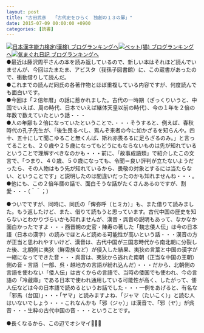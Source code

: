 ```yaml
---
layout: post
title: "古田武彦　　「古代史をひらく　独創の１３の扉」"
date: 2015-07-09 00:00:00 +0900
categories: [読書]
---
```


[![](/syuusyuu9701/assets/images/古田武彦-「古代史をひらく-独創の１３の扉」-br_c_3028_1.gif)](http://blog.with2.net/link.php?1659096:3028 "日本漢字能力検定(漢検) ブログランキングへ")[日本漢字能力検定(漢検) ブログランキングへ](http://blog.with2.net/link.php?1659096:3028)[![](/syuusyuu9701/assets/images/古田武彦-「古代史をひらく-独創の１３の扉」-br_c_1348_1.gif)](http://blog.with2.net/link.php?1659096:1348 "ペット(猫) ブログランキングへ")[ペット(猫) ブログランキングへ](http://blog.with2.net/link.php?1659096:1348)[![](/syuusyuu9701/assets/images/古田武彦-「古代史をひらく-独創の１３の扉」-br_c_9257_1.gif)](http://blog.with2.net/link.php?1659096:9257 "気まぐれ日記 ブログランキングへ")[気まぐれ日記 ブログランキングへ](http://blog.with2.net/link.php?1659096:9257)  
●最近は藤沢周平さんの本を読み返しているので、新しい本はそれほど読んでいませんが、今回はたまたま、アビスタ（我孫子図書館）に、この蔵書があったので、衝動借りして読んだ。  
●これまでの読んだ同氏の各著作物とほぼ重複している内容ですが、何度読んでも面白いです。  
●今回は「２倍年暦」の話に惹かれました。古代の一時期（ざっくりいうと、中国でいえば、周の時代、日本でいえば継体天皇以前の時代）、今の１年を２倍の年数で数えていたという話・・・  
●人の年齢も２倍になっていたということで、・・・そうすると、例えば、春秋時代の孔子先生が、「後生畏るべし、焉んぞ来者の今に如かざるを知らんや。四十、五十にして聞こゆること無くんば、斯れ亦畏るるに足らざるのみ。」と言ってることも、２０歳や２５歳になってもどうにもならないものは先が知れているということで理解すべきなのかも・・・前に、「故事成語類」で紹介したこの文言で、「つまり、４０歳、５０歳になっても、令聞＝良い評判が立たないようだったら、その人物はもう先が知れているから、畏敬の対象とするには当たらない、ということです」と説明したのは間違いだったのかも知れませんね・・・。  
●他にも、この２倍年暦の話で、面白そうな話がたくさんあるのですが、割愛・・・（＾＾；）  
  
●ついでですが、同時に、同氏の「俾弥呼（ヒミカ）」も、また借りて読みました。もう返したけど、また、借りて読もうと思っています。古代中国の歴史を知らないとわかりづらいかも知れませんが、漢音・呉音の説明もあって、なかなか面白かったですよ・・・西晋朝の史官・陳寿の著した「魏志倭人伝」は今の日本語（日本の漢字）の読みでほとんど読める可能性が高いという話・・・漢音の方が正当と思われやすいけど、漢音は、古代中国が三国志時代から南北朝に分裂した後、北朝側に夷狄（鮮卑族など）が侵入した結果、夷狄の言葉と中国の漢字が一緒になってできた音・・・呉音は、夷狄から逃れた南朝（正当な中国の王朝）側の音・言語（一部、呉・越地方の言語が紛れ込んだ）・・・だから、北朝側の言語を使わない「倭人伝」は古くからの言語で、当時の倭国でも使われ、今の言語の「冷蔵庫」である日本で使われ通用している可能性が高く、したがって、倭人伝などは今の日本語で読めるというお話でした・・・一例をあげると、有名な「邪馬（台国）」・・・「ヤマ」と読みますよね、「ジャマ（たいこく）」と読む人はいないでしょう・・・これなんかも「邪（ジャ）」は漢音で、「邪（ヤ）」が呉音・・・生粋の古代中国の音・・・ということです。  
  
●長くなるから、この辺でオシマイ👋👋👋  
  
  
　  